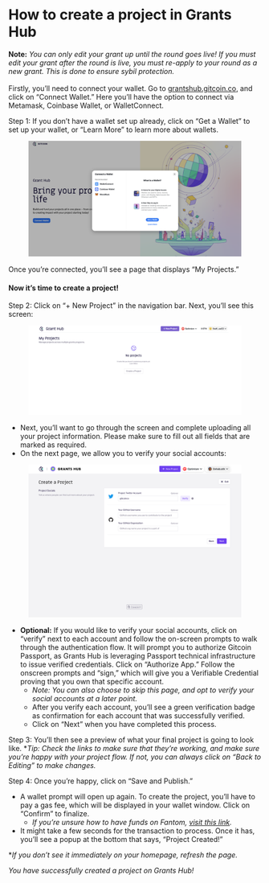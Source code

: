 # How to create a project in Grants Hub

**Note:** _You can only edit your grant up until the round goes live! If you must edit your grant after the round is live, you must re-apply to your round as a new grant. This is done to ensure sybil protection._\
\
Firstly, you’ll need to connect your wallet. Go to [grantshub.gitcoin.co](https://grantshub.gitcoin.co/), and click on “Connect Wallet.” Here you’ll have the option to connect via Metamask, Coinbase Wallet, or WalletConnect.

Step 1: If you don’t have a wallet set up already, click on “Get a Wallet” to set up your wallet, or “Learn More” to learn more about wallets.

<figure><img src="../.gitbook/assets/Screenshot 2022-10-27 at 17.38.41.png" alt=""><figcaption></figcaption></figure>

Once you’re connected, you’ll see a page that displays “My Projects.”

#### Now it’s time to create a project!

Step 2: Click on “+ New Project” in the navigation bar. Next, you’ll see this screen:

<figure><img src="../.gitbook/assets/Screenshot 2022-10-27 at 17.40.14.png" alt=""><figcaption></figcaption></figure>

* Next, you’ll want to go through the screen and complete uploading all your project information. Please make sure to fill out all fields that are marked as required.
* On the next page, we allow you to verify your social accounts:

<figure><img src="../.gitbook/assets/Screen Shot 2022-10-25 at 10.19.18 AM.png" alt=""><figcaption></figcaption></figure>

* **Optional:** If you would like to verify your social accounts, click on “verify” next to each account and follow the on-screen prompts to walk through the authentication flow. It will prompt you to authorize Gitcoin Passport, as Grants Hub is leveraging Passport technical infrastructure to issue verified credentials. Click on “Authorize App.” Follow the onscreen prompts and “sign,” which will give you a Verifiable Credential proving that you own that specific account.
  * _Note: You can also choose to skip this page, and opt to verify your social accounts at a later point._
  * After you verify each account, you’ll see a green verification badge as confirmation for each account that was successfully verified.
  * Click on “Next” when you have completed this process.

Step 3: You’ll then see a preview of what your final project is going to look like. \*_Tip: Check the links to make sure that they’re working, and make sure you’re happy with your project flow. If not, you can always click on “Back to Editing” to make changes._

Step 4: Once you’re happy, click on “Save and Publish.”

* A wallet prompt will open up again. To create the project, you’ll have to pay a gas fee, which will be displayed in your wallet window. Click on “Confirm” to finalize.
  * _If you’re unsure how to have funds on Fantom,_ [_visit this link_](https://fantom.foundation/how-to-use-fantom-wallet/)_._
* It might take a few seconds for the transaction to process. Once it has, you’ll see a popup at the bottom that says, “Project Created!”

\*_If you don’t see it immediately on your homepage, refresh the page._

_You have successfully created a project on Grants Hub!_
